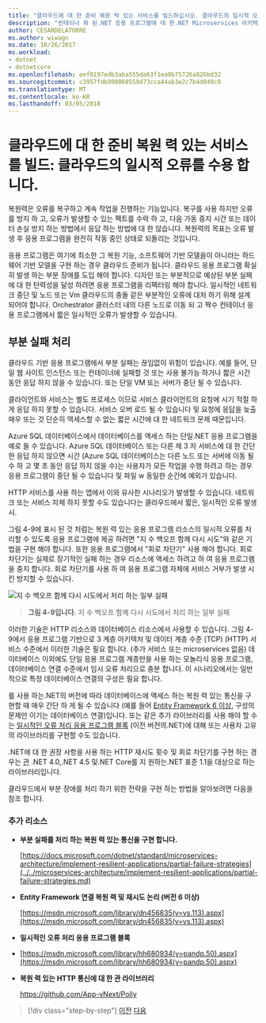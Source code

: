 ```yaml
---
title: "클라우드에 대 한 준비 복원 력 있는 서비스를 빌드하십시오. 클라우드의 일시적 오류를 수용 합니다."
description: "컨테이너 화 된.NET 응용 프로그램에 대 한.NET Microservices 아키텍처 | 클라우드에 대 한 준비 복원 력 있는 서비스를 빌드하십시오. 클라우드의 일시적 오류를 수용 합니다."
author: CESARDELATORRE
ms.author: wiwagn
ms.date: 10/26/2017
ms.workload:
- dotnet
- dotnetcore
ms.openlocfilehash: eef0197edb3aba555da63f1ea0b75726a826bd32
ms.sourcegitcommit: c3957fdb990060559d73cca44ab3e2c7b4d049c0
ms.translationtype: MT
ms.contentlocale: ko-KR
ms.lasthandoff: 03/05/2018
---
```

# <a name="build-resilient-services-ready-for-the-cloud-embrace-transient-failures-in-the-cloud"></a>클라우드에 대 한 준비 복원 력 있는 서비스를 빌드: 클라우드의 일시적 오류를 수용 합니다. 

복원력은 오류를 복구하고 계속 작업을 진행하는 기능입니다. 복구를 사용 하지만 오류를 방지 하 고, 오류가 발생할 수 있는 팩트를 수락 하 고, 다음 가동 중지 시간 또는 데이터 손실 방지 하는 방법에서 응답 하는 방법에 대 한 않습니다. 복원력의 목표는 오류 발생 후 응용 프로그램을 완전히 작동 중인 상태로 되돌리는 것입니다.

응용 프로그램은 여기에 최소한 그 복원 기능, 소프트웨어 기반 모델을이 아니라는 하드웨어 기반 모델을 구현 하는 경우 클라우드 준비가 됩니다. 클라우드 응용 프로그램 확실히 발생 하는 부분 장애를 도입 해야 합니다. 디자인 또는 부분적으로 예상된 부분 실패에 대 한 탄력성을 달성 하려면 응용 프로그램을 리팩터링 해야 합니다. 일시적인 네트워크 중단 및 노드 또는 Vm 클라우드의 충돌 같은 부분적인 오류에 대처 하기 위해 설계 되어야 합니다. Orchestrator 클러스터 내의 다른 노드로 이동 되 고 짝수 컨테이너 응용 프로그램에서 짧은 일시적인 오류가 발생할 수 있습니다.

## <a name="handling-partial-failure"></a>부분 실패 처리

클라우드 기반 응용 프로그램에서 부분 실패는 끊임없이 위험이 있습니다. 예를 들어, 단일 웹 사이트 인스턴스 또는 컨테이너에 실패할 것 또는 사용 불가능 하거나 짧은 시간 동안 응답 하지 않을 수 있습니다. 또는 단일 VM 또는 서버가 중단 될 수 있습니다.

클라이언트와 서비스는 별도 프로세스 이므로 서비스 클라이언트의 요청에 시기 적절 하 게 응답 하지 못할 수 있습니다. 서비스 오버 로드 될 수 있습니다 및 요청에 응답을 늦출 매우 또는 것 단순히 액세스할 수 없는 짧은 시간에 대 한 네트워크 문제 때문입니다.

Azure SQL 데이터베이스에서 데이터베이스를 액세스 하는 단일.NET 응용 프로그램을 예로 들 수 있습니다. Azure SQL 데이터베이스 또는 다른 제 3 자 서비스에 대 한 간단한 응답 하지 않으면 시간 (Azure SQL 데이터베이스는 다른 노드 또는 서버에 이동 될 수 하 고 몇 초 동안 응답 하지 않을 수)는 사용자가 모든 작업을 수행 하려고 하는 경우 응용 프로그램이 중단 될 수 있습니다 및 파일 w 동일한 순간에 예외가 있습니다.

HTTP 서비스를 사용 하는 앱에서 이와 유사한 시나리오가 발생할 수 있습니다. 네트워크 또는 서비스 자체 하지 못할 수도 있습니다는 클라우드에서 짧은, 일시적인 오류 발생 시.

그림 4-9에 표시 된 것 처럼는 복원 력 있는 응용 프로그램 리소스의 일시적 오류를 처리할 수 있도록 응용 프로그램에 제공 하려면 "지 수 백오프 함께 다시 시도"와 같은 기법을 구현 해야 합니다. 또한 응용 프로그램에서 "회로 차단기" 사용 해야 합니다. 회로 차단기는 실제로 장기적인 실패 하는 경우 리소스에 액세스 하려고 하 여 응용 프로그램을 중지 합니다. 회로 차단기를 사용 하 여 응용 프로그램 자체에 서비스 거부가 발생 시킨 방지할 수 있습니다.

![지 수 백오프 함께 다시 시도에서 처리 하는 일부 실패](./media/image9.png)

> **그림 4-9입니다.** 지 수 백오프 함께 다시 시도에서 처리 하는 일부 실패

이러한 기술은 HTTP 리소스와 데이터베이스 리소스에서 사용할 수 있습니다. 그림 4-9에서 응용 프로그램 기반으로 3 계층 아키텍처 및 데이터 계층 수준 (TCP) (HTTP) 서비스 수준에서 이러한 기술은 필요 합니다. (추가 서비스 또는 microservices 없음) 데이터베이스 이외에도 단일 응용 프로그램 계층만을 사용 하는 모놀리식 응용 프로그램, 데이터베이스 연결 수준에서 임시 오류 처리으로 충분 합니다. 이 시나리오에서는 일반적으로 특정 데이터베이스 연결의 구성은 필요 합니다.

를 사용 하는.NET의 버전에 따라 데이터베이스에 액세스 하는 복원 력 있는 통신을 구현할 때 매우 간단 하 게 될 수 있습니다 (예를 들어 [Entity Framework 6 이상](https://msdn.microsoft.com/library/dn456835(v=vs.113).aspx), 구성의 문제만 이기는 데이터베이스 연결)입니다. 또는 같은 추가 라이브러리를 사용 해야 할 수는 [일시적인 오류 처리 응용 프로그램 블록](https://msdn.microsoft.com/library/hh680934(v=pandp.50).aspx) (이전 버전의.NET)에 대해 또는 사용자 고유의 라이브러리를 구현할 수도 있습니다.

.NET에 대 한 권장 사항을 사용 하는 HTTP 재시도 횟수 및 회로 차단기를 구현 하는 경우는 [관](https://github.com/App-vNext/Polly) .NET 4.0,.NET 4.5 및.NET Core를 지 원하는.NET 표준 1.1을 대상으로 하는 라이브러리입니다.

클라우드에서 부분 장애를 처리 하기 위한 전략을 구현 하는 방법을 알아보려면 다음을 참조 합니다.

### <a name="additional-resources"></a>추가 리소스

-   **부분 실패를 처리 하는 복원 력 있는 통신을 구현 합니다.**

    [https://docs.microsoft.com/dotnet/standard/microservices-architecture/implement-resilient-applications/partial-failure-strategies](../../microservices-architecture/implement-resilient-applications/partial-failure-strategies.md)

-   **Entity Framework 연결 복원 력 및 재시도 논리 (버전 6 이상)**

    [https://msdn.microsoft.com/library/dn456835(v=vs.113).aspx](https://msdn.microsoft.com/library/dn456835(v=vs.113).aspx)

-   **일시적인 오류 처리 응용 프로그램 블록**

-   [https://msdn.microsoft.com/library/hh680934(v=pandp.50).aspx](https://msdn.microsoft.com/library/hh680934(v=pandp.50).aspx)

-   **복원 력 있는 HTTP 통신에 대 한 관 라이브러리**

    https://github.com/App-vNext/Polly

>[!div class="step-by-step"]
[이전](when-to-deploy-windows-containers-to-azure-container-service-kubernetes.md)
[다음](modernize-your-apps-with-monitoring-and-telemetry.md)
